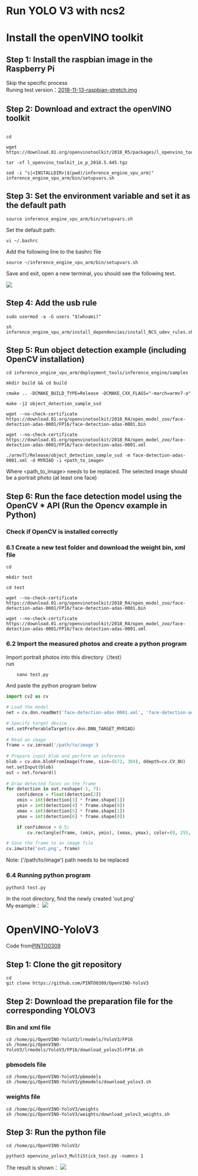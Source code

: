 # Run YOLO V3 with ncs2





# Install the openVINO toolkit
## Step 1: Install the raspbian image in the Raspberry Pi
Skip the specific process<br>
Runing test version：[2018-11-13-raspbian-stretch.img](https://downloads.raspberrypi.org/raspbian/images/raspbian-2018-11-15/2018-11-13-raspbian-stretch.zip.torrent)

## Step 2: Download and extract the openVINO toolkit
 ```shell

cd 

wget https://download.01.org/openvinotoolkit/2018_R5/packages/l_openvino_toolkit_ie_p_2018.5.445.tgz

tar -xf l_openvino_toolkit_ie_p_2018.5.445.tgz

sed -i "s|<INSTALLDIR>|$(pwd)/inference_engine_vpu_arm|" inference_engine_vpu_arm/bin/setupvars.sh

```

## Step 3: Set the environment variable and set it as the default path

```shell
source inference_engine_vpu_arm/bin/setupvars.sh
```
Set the default path:
 ```shell
vi ~/.bashrc
```
Add the following line to the bashrc file <br>
```shell
source ~/inference_engine_vpu_arm/bin/setupvars.sh
```
Save and exit, open a new terminal, you should see the following text.


![](https://github.com/asd2511/yolo-v2-with-ncs2/blob/master/img/terminal.png)  

## Step 4: Add the usb rule
```shell
sudo usermod -a -G users "$(whoami)"

sh inference_engine_vpu_arm/install_dependencies/install_NCS_udev_rules.sh

```
## Step 5: Run object detection example (including OpenCV installation)

```shell
cd inference_engine_vpu_arm/deployment_tools/inference_engine/samples

mkdir build && cd build

cmake .. -DCMAKE_BUILD_TYPE=Release -DCMAKE_CXX_FLAGS="-march=armv7-a"

make -j2 object_detection_sample_ssd

wget --no-check-certificate https://download.01.org/openvinotoolkit/2018_R4/open_model_zoo/face-detection-adas-0001/FP16/face-detection-adas-0001.bin

wget --no-check-certificate https://download.01.org/openvinotoolkit/2018_R4/open_model_zoo/face-detection-adas-0001/FP16/face-detection-adas-0001.xml

./armv7l/Release/object_detection_sample_ssd -m face-detection-adas-0001.xml -d MYRIAD -i <path_to_image>
```
Where <path_to_image> needs to be replaced. The selected image should be a portrait photo (at least one face)

## Step 6: Run the face detection model using the OpenCV * API (Run the Opencv example in Python)
### Check if OpenCV is installed correctly
### 6.1 Create a new test folder and download the weight bin, xml file
```shell
cd

mkdir test

cd test

wget --no-check-certificate https://download.01.org/openvinotoolkit/2018_R4/open_model_zoo/face-detection-adas-0001/FP16/face-detection-adas-0001.bin

wget --no-check-certificate https://download.01.org/openvinotoolkit/2018_R4/open_model_zoo/face-detection-adas-0001/FP16/face-detection-adas-0001.xml

```
### 6.2 Import the measured photos and create a python program
Import portrait photos into this directory（/test）<br>
run
```shell
    nano test.py
```

And paste the python program below
```python
import cv2 as cv

# Load the model 
net = cv.dnn.readNet('face-detection-adas-0001.xml', 'face-detection-adas-0001.bin') 

# Specify target device 
net.setPreferableTarget(cv.dnn.DNN_TARGET_MYRIAD)
      
# Read an image 
frame = cv.imread('/path/to/image')
      
# Prepare input blob and perform an inference 
blob = cv.dnn.blobFromImage(frame, size=(672, 384), ddepth=cv.CV_8U) 
net.setInput(blob) 
out = net.forward()
      
# Draw detected faces on the frame 
for detection in out.reshape(-1, 7): 
    confidence = float(detection[2]) 
    xmin = int(detection[3] * frame.shape[1]) 
    ymin = int(detection[4] * frame.shape[0]) 
    xmax = int(detection[5] * frame.shape[1]) 
    ymax = int(detection[6] * frame.shape[0])

    if confidence > 0.5:
        cv.rectangle(frame, (xmin, ymin), (xmax, ymax), color=(0, 255, 0))

# Save the frame to an image file 
cv.imwrite('out.png', frame) 
```
Note: ('/path/to/image') path needs to be replaced

### 6.4 Running python program
```shell
python3 test.py
```
In the root directory, find the newly created 'out.png' <br>
My example：
![](https://github.com/asd2511/yolo-v2-with-ncs2/blob/master/img/out.png)  

# OpenVINO-YoloV3
Code from[PINTO0309](https://github.com/PINTO0309)

## Step 1: Clone the git repository
```shell
cd 
git clone https://github.com/PINTO0309/OpenVINO-YoloV3
```
## Step 2: Download the preparation file for the corresponding YOLOV3
### Bin and xml file
```shell
cd /home/pi/OpenVINO-YoloV3/lrmodels/YoloV3/FP16 
sh /home/pi/OpenVINO-YoloV3/lrmodels/YoloV3/FP16/download_yolov3lrFP16.sh

```
### pbmodels file
```shell
cd /home/pi/OpenVINO-YoloV3/pbmodels
sh /home/pi/OpenVINO-YoloV3/pbmodels/download_yolov3.sh

```
### weights file
```shell
cd /home/pi/OpenVINO-YoloV3/weights
sh /home/pi/OpenVINO-YoloV3/weights/download_yolov3_weights.sh

```
## Step 3: Run the python file
```shell
cd /home/pi/OpenVINO-YoloV3/

python3 openvino_yolov3_MultiStick_test.py -numncs 1
```
The result is shown：
![](https://github.com/asd2511/yolo-v2-with-ncs2/blob/master/img/person.png)  
